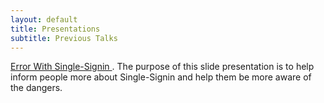 ```yaml
---
layout: default
title: Presentations
subtitle: Previous Talks
---
```


[Error With Single-Signin  ](https://rawgit.com/Murph45/fs102Spring2017-Error-with-single-sign-in-Murph45-/master/seke2015_panel_forpdf0.html). The purpose of this slide presentation is to help inform people more about  Single-Signin  and help them be more aware of the dangers.
